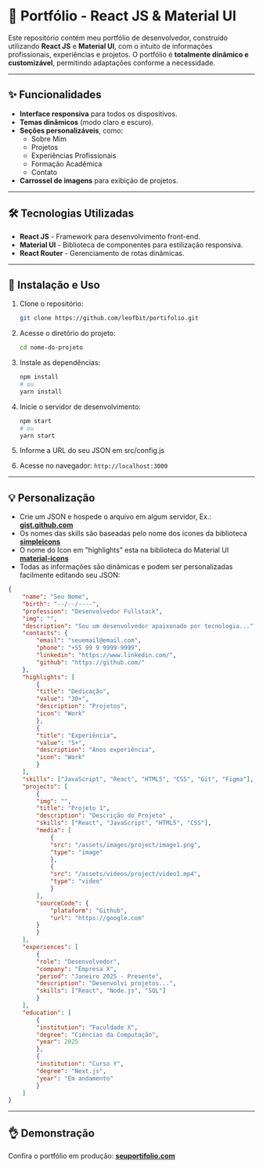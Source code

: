 # 🌟 Portfólio - React JS & Material UI

Este repositório contém meu portfólio de desenvolvedor, construído utilizando **React JS** e **Material UI**, com o intuito de informações profissionais, experiências e projetos. O portfólio é **totalmente dinâmico e customizável**, permitindo adaptações conforme a necessidade.

---

## ✨ Funcionalidades

- **Interface responsiva** para todos os dispositivos.
- **Temas dinâmicos** (modo claro e escuro).
- **Seções personalizáveis**, como:
  - Sobre Mim
  - Projetos
  - Experiências Profissionais
  - Formação Acadêmica
  - Contato
- **Carrossel de imagens** para exibição de projetos.

---

## 🛠 Tecnologias Utilizadas

- **React JS** - Framework para desenvolvimento front-end.
- **Material UI** - Biblioteca de componentes para estilização responsiva.
- **React Router** - Gerenciamento de rotas dinâmicas.

---

## 🔧 Instalação e Uso

1. Clone o repositório:

   ```bash
   git clone https://github.com/leofbit/portifolio.git
   ```

2. Acesse o diretório do projeto:

   ```bash
   cd nome-do-projeto
   ```

3. Instale as dependências:

   ```bash
   npm install
   # ou
   yarn install
   ```

4. Inicie o servidor de desenvolvimento:

   ```bash
   npm start
   # ou
   yarn start
   ```
5. Informe a URL do seu JSON em src/config.js

6. Acesse no navegador: `http://localhost:3000`

---

## 💡 Personalização
- Crie um JSON e hospede o arquivo em algum servidor, Ex.: [**gist.github.com**](https://gist.github.com/)
- Os nomes das skills são baseadas pelo nome dos ícones da biblioteca [**simpleicons**](https://simpleicons.org/)
- O nome do Icon em "highlights" esta na biblioteca do Material UI [**material-icons**](https://mui.com/material-ui/material-icons/) 
- Todas as informações são dinâmicas e podem ser personalizadas facilmente editando seu JSON:
```json
{
    "name": "Seu Nome",
    "birth": "--/--/----",
    "profession": "Desenvolvedor Fullstack",
    "img": "",
    "description": "Sou um desenvolvedor apaixonado por tecnologia...",
    "contacts": {
        "email": "seuemail@email.com",
        "phone": "+55 99 9 9999-9999",
        "linkedin": "https://www.linkedin.com/",
        "github": "https://github.com/"
    },
    "highlights": [
        { 
        "title": "Dedicação", 
        "value": "30+",
        "description": "Projetos", 
        "icon": "Work"
        },
        { 
        "title": "Experiência", 
        "value": "5+",
        "description": "Anos experiência", 
        "icon": "Work"
        }
    ],
    "skills": ["JavaScript", "React", "HTML5", "CSS", "Git", "Figma"],
    "projects": [
        {
        "img": "",
        "title": "Projeto 1",
        "description": "Descrição do Projeto" ,
        "skills": ["React", "JavaScript", "HTML5", "CSS"],
        "media": [
            {
            "src": "/assets/images/project/image1.png",
            "type": "image"
            },
            {
            "src": "/assets/videos/project/video1.mp4",
            "type": "video"
            }
        ],
        "sourceCode": {
            "plataform": "Github",
            "url": "https://google.com"
        }
        }
    ],
    "experiences": [
        {
        "role": "Desenvolvedor",
        "company": "Empresa X",
        "period": "Janeiro 2025 - Presente",
        "description": "Desenvolvi projetos...",
        "skills": ["React", "Node.js", "SQL"]
        }
    ],
    "education": [
        {
        "institution": "Faculdade X",
        "degree": "Ciências da Computação",
        "year": 2025
        },
        {
        "institution": "Curso Y",
        "degree": "Next.js",
        "year": "Em andamento"
        }
    ]
}
```

---

## 👌 Demonstração

Confira o portfólio em produção: [**seuportifolio.com**](https://seuportifolio-test.netlify.app/)
